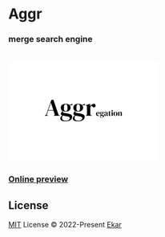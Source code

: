 # **Aggr**
### merge search engine

<br/>

<img src='public/Aggr.png'>

<br/>

### **[Online preview](https://aggr.ekar.site)**

## License

[MIT](./LICENSE) License © 2022-Present [Ekar](https://github.com/Ekarmore)